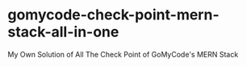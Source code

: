 # gomycode-check-point-mern-stack-all-in-one
My Own Solution of All The Check Point of GoMyCode's MERN Stack
